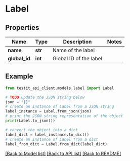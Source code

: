 # Label


## Properties

Name | Type | Description | Notes
------------ | ------------- | ------------- | -------------
**name** | **str** | Name of the label | 
**global_id** | **int** | Global ID of the label | 

## Example

```python
from testit_api_client.models.label import Label

# TODO update the JSON string below
json = "{}"
# create an instance of Label from a JSON string
label_instance = Label.from_json(json)
# print the JSON string representation of the object
print(Label.to_json())

# convert the object into a dict
label_dict = label_instance.to_dict()
# create an instance of Label from a dict
label_from_dict = Label.from_dict(label_dict)
```
[[Back to Model list]](../README.md#documentation-for-models) [[Back to API list]](../README.md#documentation-for-api-endpoints) [[Back to README]](../README.md)


